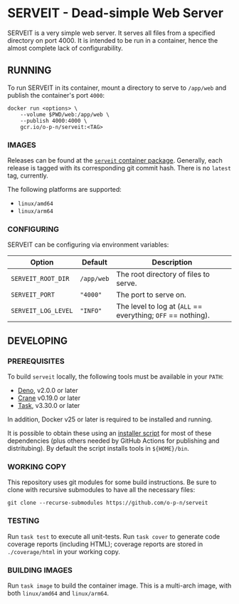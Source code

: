 # SERVEIT - Dead-simple Web Server

SERVEIT is a very simple web server. It serves all files from a specified directory on port 4000. It is intended to be run in a container, hence the almost complete lack of configurability.

## RUNNING

To run SERVEIT in its container, mount a directory to serve to `/app/web` and publish the container's port `4000`:

```
docker run <options> \
    --volume $PWD/web:/app/web \
    --publish 4000:4000 \
    gcr.io/o-p-n/serveit:<TAG>
```

### IMAGES

Releases can be found at the [`serveit` container package](https://github.com/o-p-n/serveit/pkgs/container/serveit).  Generally, each release is tagged with its corresponding git commit hash.  There is no `latest` tag, currently.

The following platforms are supported:

* `linux/amd64`
* `linux/arm64`

### CONFIGURING

SERVEIT can be configuring via environment variables:

| Option              | Default    | Description                                                  |
| ------------------- | ---------- | ------------------------------------------------------------ |
| `SERVEIT_ROOT_DIR`  | `/app/web` | The root directory of files to serve.                        |
| `SERVEIT_PORT`      | `"4000"`   | The port to serve on.                                        |
| `SERVEIT_LOG_LEVEL` | `"INFO"`   | The level to log at (`ALL` == everything; `OFF` == nothing). |

## DEVELOPING

### PREREQUISITES

To build `serveit` locally, the following tools must be available in your `PATH`:

* [Deno](https://deno.land/), v2.0.0 or later
* [Crane](https://github.com/google/go-containerregistry/blob/main/cmd/crane/README.md) v0.19.0 or later
* [Task](https://taskfile.dev/), v3.30.0 or later

In addition, Docker v25 or later is required to be installed and running.

It is possible to obtain these using an [installer script](./.github/scripts/install-tooling.sh) for most of these dependencies (plus others needed by GitHub Actions for publishing and distritubing).  By default the script installs tools in `${HOME}/bin`.

### WORKING COPY

This repository uses git modules for some build instructions.  Be sure to clone with recursive submodules to have all the necessary files:

```
git clone --recurse-submodules https://github.com/o-p-n/serveit
```

### TESTING

Run `task test` to execute all unit-tests. Run `task cover` to generate code coverage reports (including HTML); coverage reports are stored in `./coverage/html` in your working copy. 

### BUILDING IMAGES

Run `task image` to build the container image.  This is a multi-arch image, with both `linux/amd64` and `linux/arm64`.
